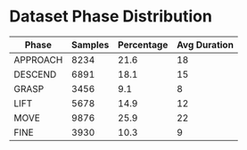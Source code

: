 # Dataset Phase Distribution

| Phase | Samples | Percentage | Avg Duration |
| --- | --- | --- | --- |
| APPROACH | 8234 | 21.6 | 18 |
| DESCEND | 6891 | 18.1 | 15 |
| GRASP | 3456 | 9.1 | 8 |
| LIFT | 5678 | 14.9 | 12 |
| MOVE | 9876 | 25.9 | 22 |
| FINE | 3930 | 10.3 | 9 |